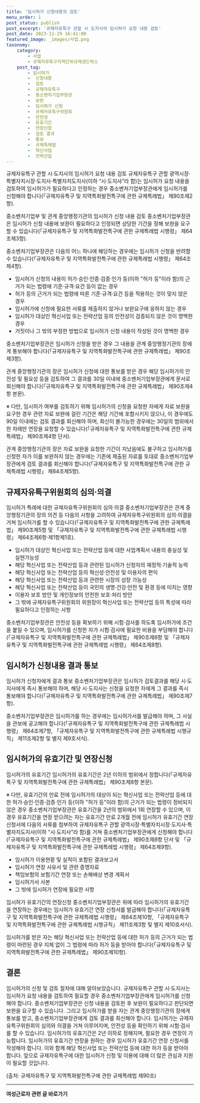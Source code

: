```yaml
---
title: '임시허가 신청내용의 검토'
menu_order: 1
post_status: publish
post_excerpt: '규제자유특구 관할 시 도지사의 임시허가 요청 내용 검토'
post_date: 2023-11-29 16:41:00
featured_image: _images/사업.png
taxonomy:
    category:
        - 사업
        - 규제자유특구지역단위규제샌드박스
    post_tag:
        - 임시허가
        -  신청내용
        -  검토
        -  규제자유특구
        -  중소벤처기업부장관
        -  보완
        -  임시허가 신청
        -  규제자유특구위원회
        -  안전성
        -  유효기간
        -  연장신청
        -  검토 결과
        -  통보
        -  규제특례법
        -  혁신사업
        -  전략산업
---
```



규제자유특구 관할 시·도지사의 임시허가 요청 내용 검토
규제자유특구 관할 광역시장·특별자치시장·도지사·특별자치도지사(이하 “시·도지사”라 함)는 임시허가 요청 내용을 검토하여 임시허가가 필요하다고 인정하는 경우 중소벤처기업부장관에게 임시허가를 신청해야 합니다(「규제자유특구 및 지역특화발전특구에 관한 규제특례법」 제90조제2항).

중소벤처기업부 및 관계 중앙행정기관의 임시허가 신청 내용 검토
중소벤처기업부장관은 임시허가 신청 내용에 보완이 필요하다고 인정되면 상당한 기간을 정해 보완을 요구할 수 있습니다(「규제자유특구 및 지역특화발전특구에 관한 규제특례법 시행령」 제64조제3항).

중소벤처기업부장관은 다음의 어느 하나에 해당하는 경우에는 임시허가 신청을 반려할 수 있습니다(「규제자유특구 및 지역특화발전특구에 관한 규제특례법 시행령」 제64조제4항).
- 임시허가 신청의 내용이 허가·승인·인증·검증·인가 등(이하 "허가 등"이라 함)의 근거가 되는 법령에 기준·규격·요건 등이 없는 경우
- 허가 등의 근거가 되는 법령에 따른 기준·규격·요건 등을 적용하는 것이 맞지 않은 경우
- 임시허가에 신청에 필요한 서류를 제출하지 않거나 보완요구에 응하지 않는 경우
- 임시허가 대상인 혁신사업 또는 전략산업 등의 안전성이 검증되지 않은 것이 명백한 경우
- 거짓이나 그 밖의 부정한 방법으로 임시허가 신청 내용이 작성된 것이 명백한 경우

중소벤처기업부장관은 임시허가 신청을 받은 경우 그 내용을 관계 중앙행정기관의 장에게 통보해야 합니다(「규제자유특구 및 지역특화발전특구에 관한 규제특례법」 제90조제3항).

관계 중앙행정기관의 장은 임시허가 신청에 대한 통보를 받은 경우 해당 임시허가의 안전성 및 필요성 등을 검토하여 그 결과를 30일 이내에 중소벤처기업부장관에게 문서로 회신해야 합니다(「규제자유특구 및 지역특화발전특구에 관한 규제특례법」 제90조제4항 본문).

※ 다만, 임시허가 여부를 검토하기 위해 임시허가의 신청을 요청한 자에게 자료 보완을 요구한 경우 관련 자료 보완에 걸린 기간은 해당 기간에 포함시키지 않으나, 이 경우에도 90일 이내에는 검토 결과를 회신해야 하며, 회신이 불가능한 경우에는 30일의 범위에서 한 차례만 연장을 요청할 수 있습니다(「규제자유특구 및 지역특화발전특구에 관한 규제특례법」 제90조제4항 단서).

관계 중앙행정기관의 장은 자료 보완을 요청한 기간이 지났음에도 불구하고 임시허가를 신청한 자가 이를 보완하지 않는 경우에는 기존에 제출된 자료를 토대로 중소벤처기업부장관에게 검토 결과를 회신해야 합니다(「규제자유특구 및 지역특화발전특구에 관한 규제특례법 시행령」 제64조제5항).

## 규제자유특구위원회의 심의·의결

임시허가 특례에 대한 규제자유특구위원회의 심의·의결
중소벤처기업부장관은 관계 중앙행정기관의 장의 의견 등 다음의 사항을 고려하여 규제자유특구위원회의 심의·의결을 거쳐 임시허가를 할 수 있습니다(「규제자유특구 및 지역특화발전특구에 관한 규제특례법」 제90조제5항 및 「규제자유특구 및 지역특화발전특구에 관한 규제특례법 시행령」 제64조제6항·제1항제1호).
- 임시허가 대상인 혁신사업 또는 전략산업 등에 대한 사업계획서 내용의 충실성 및 실현가능성
- 해당 혁신사업 또는 전략산업 등과 관련된 임시허가 신청자의 재정적·기술적 능력
- 해당 혁신사업 또는 전략산업 등의 혁신성·안전성 및 이용자의 편익
- 해당 혁신사업 또는 전략산업 등과 관련한 시장의 성장 가능성
- 해당 혁신사업 또는 전략산업 등이 국민의 생명·건강·안전 및 환경 등에 미치는 영향
- 이용자 보호 방안 및 개인정보의 안전한 보호·처리 방안
- 그 밖에 규제자유특구위원회의 위원장이 혁신사업 또는 전략산업 등의 특성에 따라 필요하다고 인정하는 사항

중소벤처기업부장관은 안전성 등을 확보하기 위해 시험·검사를 하도록 임시허가에 조건을 붙일 수 있으며, 임시허가를 신청한 자가 시험·검사에 필요한 비용을 부담해야 합니다(「규제자유특구 및 지역특화발전특구에 관한 규제특례법」 제90조제6항 및 「규제자유특구 및 지역특화발전특구에 관한 규제특례법 시행령」 제64조제8항).

## 임시허가 신청내용 결과 통보

임시허가 신청자에게 결과 통보
중소벤처기업부장관은 임시허가 검토결과를 해당 시·도지사에게 즉시 통보해야 하며, 해당 시·도지사는 신청을 요청한 자에게 그 결과를 즉시 통보해야 합니다(「규제자유특구 및 지역특화발전특구에 관한 규제특례법」 제90조제7항).

중소벤처기업부장관은 임시허가를 하는 경우에는 임시허가서를 발급해야 하며, 그 사실을 관보에 공고해야 합니다(「규제자유특구 및 지역특화발전특구에 관한 규제특례법 시행령」 제64조제7항, 「규제자유특구 및 지역특화발전특구에 관한 규제특례법 시행규칙」 제11조제2항 및 별지 제9호서식).

## 임시허가의 유효기간 및 연장신청

임시허가의 유효기간
임시허가의 유효기간은 2년 이하의 범위에서 정합니다(「규제자유특구 및 지역특화발전특구에 관한 규제특례법」 제90조제8항 본문).

※ 다만, 유효기간의 만료 전에 임시허가의 대상이 되는 혁신사업 또는 전략산업 등에 대한 허가·승인·인증·검증·인가 등(이하 "허가 등"이라 함)의 근거가 되는 법령이 정비되지 않은 경우 중소벤처기업부장관은 유효기간을 2년의 범위에서 1회 연장할 수 있으며, 이 경우 유효기간을 연장 받으려는 자는 유효기간 만료 2개월 전에 임시허가 유효기간 연장 신청서에 다음의 서류를 첨부하여 규제자유특구 관할 광역시장·특별자치시장·도지사·특별자치도지사(이하 “시·도지사”라 함)를 거쳐 중소벤처기업부장관에게 신청해야 합니다(「규제자유특구 및 지역특화발전특구에 관한 규제특례법」 제90조제8항 단서 및 「규제자유특구 및 지역특화발전특구에 관한 규제특례법 시행령」 제64조제9항).
- 임시허가 이용현황 및 실적이 포함된 결과보고서
- 임시허가 연장 사유서 및 관련 증명자료
- 책임보험의 보험기간 연장 또는 손해배상 변경 계획서
- 임시허가서 사본
- 그 밖에 임시허가 연장에 필요한 사항

임시허가 유효기간의 연장신청
중소벤처기업부장관은 위에 따라 임시허가의 유효기간을 연장하는 경우에는 임시허가 유효기간 연장 신청서를 발급해야 합니다(「규제자유특구 및 지역특화발전특구에 관한 규제특례법 시행령」 제64조제10항, 「규제자유특구 및 지역특화발전특구에 관한 규제특례법 시행규칙」 제11조제3항 및 별지 제10호서식).

임시허가를 받은 자는 해당 혁신사업 또는 전략산업 등에 대한 허가 등의 근거가 되는 법령이 마련된 경우 지체 없이 그 법령에 따라 허가 등을 받아야 합니다(「규제자유특구 및 지역특화발전특구에 관한 규제특례법」 제90조제10항).

## 결론

임시허가의 신청 및 검토 절차에 대해 알아보았습니다. 규제자유특구 관할 시·도지사는 임시허가 요청 내용을 검토하여 필요할 경우 중소벤처기업부장관에게 임시허가를 신청해야 합니다. 중소벤처기업부장관은 신청 내용을 검토한 후 보완이 필요하다고 판단되면 보완을 요구할 수 있습니다. 그리고 임시허가를 받을 자는 관계 중앙행정기관의 장에게 통보를 받고, 중소벤처기업부장관에게 검토 결과를 회신해야 합니다. 임시허가는 규제자유특구위원회의 심의와 의결을 거쳐 이루어지며, 안전성 등을 확인하기 위해 시험·검사를 할 수 있습니다. 임시허가의 유효기간은 2년 이하로 정해지며, 필요한 경우 연장이 가능합니다. 임시허가의 유효기간 연장을 원하는 경우 임시허가 유효기간 연장 신청서를 작성해야 합니다. 이와 함께 해당 혁신사업 또는 전략산업 등에 대한 허가 등을 받아야 합니다. 앞으로 규제자유특구에 대한 임시허가 신청 및 이용에 대해 더 많은 관심과 지원이 필요할 것입니다.

(출처: 규제자유특구 및 지역특화발전특구에 관한 규제특례법 제90조)
<!-- wp:separator -->
<hr class="wp-block-separator has-alpha-channel-opacity"/>
<!-- /wp:separator -->

<!-- wp:group {"backgroundColor":"base","layout":{"type":"constrained"}} -->
<div class="wp-block-group has-base-background-color has-background"><!-- wp:paragraph {"align":"center","fontSize":"medium"} -->
<p class="has-text-align-center has-large-font-size"><strong>여성근로자 관련 글 바로가기</strong></p>
<!-- /wp:paragraph -->


<!-- wp:latest-posts
{"categories":[{"id":10991,"count":19,"description":"","link":"https://uknowlaw.com/category/%ec%97%ac%ec%84%b1%ea%b7%bc%eb%a1%9c%ec%9e%90/","name":"여성근로자","slug":"여성근로자","taxonomy":"category","parent":0,"meta":[],"_links":{"self":[{"href":"https://uknowlaw.com/wp-json/wp/v2/categories/10991"}],"collection":[{"href":"https://uknowlaw.com/wp-json/wp/v2/categories"}],"about":[{"href":"https://uknowlaw.com/wp-json/wp/v2/taxonomies/category"}],"wp:post_type":[{"href":"https://uknowlaw.com/wp-json/wp/v2/posts?categories=10991"}],"curies":[{"name":"wp","href":"https://api.w.org/{rel}","templated":true}]}}],"postsToShow":100,"excerptLength":28,"postLayout":"grid","columns":2,"featuredImageAlign":"left","featuredImageSizeSlug":"large","fontSize":"small"} /--></div>
<!-- /wp:group -->